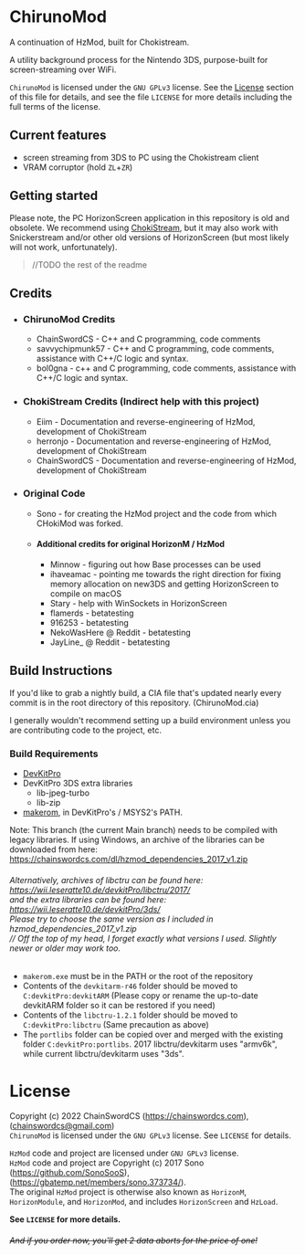 ﻿# ChirunoMod

A continuation of HzMod, built for Chokistream.

A utility background process for the Nintendo 3DS, purpose-built for screen-streaming over WiFi.

`ChirunoMod` is licensed under the `GNU GPLv3` license. See the [License](#license) section of this file for details, and see the file `LICENSE` for more details including the full terms of the license.

## Current features
* screen streaming from 3DS to PC using the Chokistream client
* VRAM corruptor (hold `ZL`+`ZR`)

## Getting started

Please note, the PC HorizonScreen application in this repository is old and obsolete. We recommend using [ChokiStream](https://github.com/Eiim/Chokistream), but it may also work with Snickerstream and/or other old versions of HorizonScreen (but most likely will not work, unfortunately).

> //TODO the rest of the readme

## Credits
- ### ChirunoMod Credits
  - ChainSwordCS - C++ and C programming, code comments
  - savvychipmunk57 - C++ and C programming, code comments, assistance with C++/C logic and syntax.
  - bol0gna - c++ and C programming, code comments, assistance with C++/C logic and syntax.
  
- ### ChokiStream Credits (Indirect help with this project)
  - Eiim - Documentation and reverse-engineering of HzMod, development of ChokiStream
  - herronjo - Documentation and reverse-engineering of HzMod, development of ChokiStream
  - ChainSwordCS - Documentation and reverse-engineering of HzMod, development of ChokiStream
  
- ### Original Code
  - Sono - for creating the HzMod project and the code from which CHokiMod was forked.
  
  - #### Additional credits for original HorizonM / HzMod
    - Minnow - figuring out how Base processes can be used
    - ihaveamac - pointing me towards the right direction for fixing memory allocation on new3DS and getting HorizonScreen to compile on macOS
    - Stary - help with WinSockets in HorizonScreen
    - flamerds - betatesting
    - 916253 - betatesting
    - NekoWasHere @ Reddit - betatesting
    - JayLine_ @ Reddit - betatesting

## Build Instructions

If you'd like to grab a nightly build, a CIA file that's updated nearly every commit is in the root directory of this repository. (ChirunoMod.cia)

I generally wouldn't recommend setting up a build environment unless you are contributing code to the project, etc.

### Build Requirements
* [DevKitPro](https://devkitpro.org/wiki/Getting_Started)
* DevKitPro 3DS extra libraries
  * lib-jpeg-turbo
  * lib-zip
* [makerom](https://github.com/3DSGuy/Project_CTR/releases?q=makerom&expanded=true), in DevKitPro's / MSYS2's PATH.

Note: This branch (the current Main branch) needs to be compiled with legacy libraries. If using Windows, an archive of the libraries can be downloaded from here: https://chainswordcs.com/dl/hzmod_dependencies_2017_v1.zip

###### Alternatively, archives of libctru can be found here: https://wii.leseratte10.de/devkitPro/libctru/2017/<br />and the extra libraries can be found here: https://wii.leseratte10.de/devkitPro/3ds/<br />Please try to choose the same version as I included in hzmod_dependencies_2017_v1.zip<br /> // Off the top of my head, I forget exactly what versions I used. Slightly newer or older may work too.

* `makerom.exe` must be in the PATH or the root of the repository
* Contents of the `devkitarm-r46` folder should be moved to `C:devkitPro:devkitARM` (Please copy or rename the up-to-date devkitARM folder so it can be restored if you need)
* Contents of the `libctru-1.2.1` folder should be moved to `C:devkitPro:libctru` (Same precaution as above)
* The `portlibs` folder can be copied over and merged with the existing folder `C:devkitPro:portlibs`. 2017 libctru/devkitarm uses "armv6k", while current libctru/devkitarm uses "3ds".

# License

Copyright (c) 2022 ChainSwordCS (https://chainswordcs.com), (chainswordcs@gmail.com)<br>
`ChirunoMod` is licensed under the `GNU GPLv3` license. See `LICENSE` for details.

`HzMod` code and project are licensed under `GNU GPLv3` license.<br>
`HzMod` code and project are Copyright (c) 2017 Sono (https://github.com/SonoSooS), (https://gbatemp.net/members/sono.373734/).<br>
The original `HzMod` project is otherwise also known as `HorizonM`, `HorizonModule`, and `HorizonMod`, and includes `HorizonScreen` and `HzLoad`.

**See `LICENSE` for more details.**

###### ~~And if you order now, you'll get 2 data aborts for the price of one!~~
